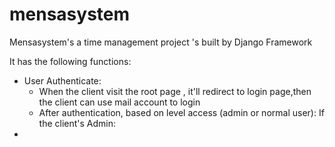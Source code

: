 mensasystem
===========

Mensasystem's a time management project 's built by Django Framework

It has the following functions:
- User Authenticate:
  - When the client visit the root page , it'll redirect to login page,then the client can use mail account to login 
  - After authentication, based on level access (admin or normal user):
If the client's Admin:
- 

